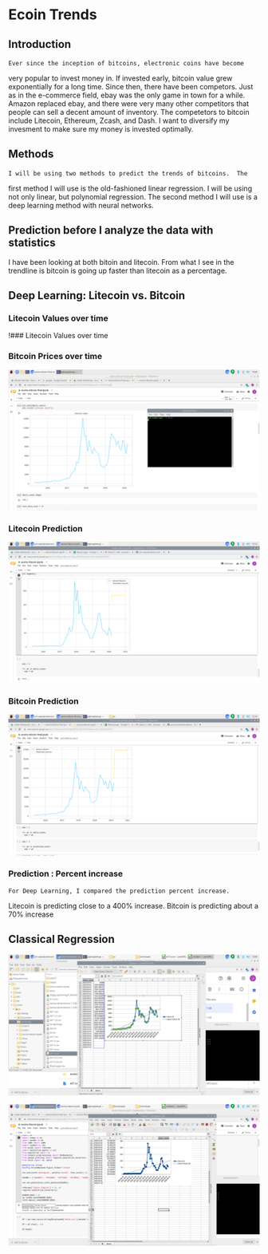 # Ecoin Trends
 
## Introduction

    Ever since the inception of bitcoins, electronic coins have become
very popular to invest money in.  If invested early, bitcoin value grew
exponentially for a long time.  Since then, there have been competors.
Just as in the e-commerce field, ebay was the only game in town for a
while.  Amazon replaced ebay, and there were very many other competitors
that people can sell a decent amount of inventory.  The competetors to
bitcoin include Litecoin, Ethereum, Zcash, and Dash.  I want to diversify
my invesment to make sure my money is invested optimally.

## Methods

    I will be using two methods to predict the trends of bitcoins.  The 
first method I will use is the old-fashioned linear regression.  I will be
using not only linear, but polynomial regression.  The second method I will
use is a deep learning method with neural networks.

## Prediction before I analyze the data with statistics

   I have been looking at both bitoin and litecoin.  From what I see in
the trendline is bitcoin is going up faster than litecoin as a percentage.


## Deep Learning: Litecoin vs. Bitcoin

### Litecoin Values over time

!### Litecoin Values over time

### Bitcoin Prices over time

![picture](screenshots/bit1.png)

### Litecoin Prediction
 
![picture](screenshots/lite-predict.png)
 
### Bitcoin Prediction

![picture](screenshots/bit-predict.png)

### Prediction : Percent increase

    For Deep Learning, I compared the prediction percent increase.
Litecoin is predicting close to a 400% increase.  Bitcoin
is predicting about a 70% increase


## Classical Regression

![picture](screenshots/bit-linear.png)

![picture](screenshots/lite-linear.png)












































